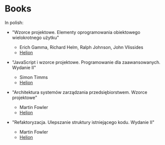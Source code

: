 # Books

In polish:

* "Wzorce projektowe. Elementy oprogramowania obiektowego wielokrotnego użytku"
    + Erich Gamma, Richard Helm, Ralph Johnson, John Vlissides
    + [Helion](https://helion.pl/ksiazki/wzorce-projektowe-elementy-oprogramowania-obiektowego-wielokrotnego-uzytku-erich-gamma-richard-helm-ralph-johnson-john-vlis,wzoelv.htm)

* "JavaScript i wzorce projektowe. Programowanie dla zaawansowanych. Wydanie II"
    + Simon Timms
    + [Helion](https://helion.pl/ksiazki/javascript-i-wzorce-projektowe-programowanie-dla-zaawansowanych-wydanie-ii-simon-timms,jswpz2.htm)

* "Architektura systemów zarządzania przedsiębiorstwem. Wzorce projektowe"
    + Martin Fowler
    + [Helion](https://helion.pl/ksiazki/architektura-systemow-zarzadzania-przedsiebiorstwem-wzorce-projektowe-martin-fowler,szabko.htm#format/d)

* "Refaktoryzacja. Ulepszanie struktury istniejącego kodu. Wydanie II"
    + Martin Fowler
    + [Helion](https://helion.pl/ksiazki/refaktoryzacja-ulepszanie-struktury-istniejacego-kodu-wydanie-ii-martin-fowler,refak2.htm#format/d)
